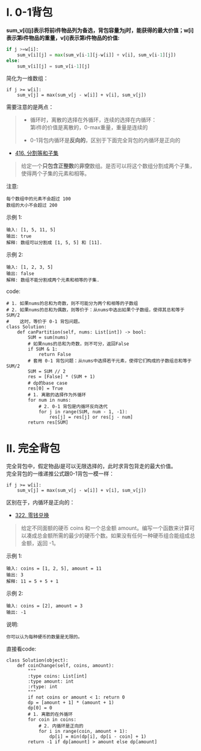 # I. 0-1背包
**sum_v[i][j]表示将前i件物品列为备选，背包容量为j时，能获得的最大价值；w[i]表示第i件物品的重量，v[i]表示第i件物品的价值:**

```python
if j >=w[i]:
    sum_v[i][j] = max(sum_v[i-1][j-w[i]] + v[i], sum_v[i-1][j])
else:
    sum_v[i][j] = sum_v[i-1][j]
```
简化为一维数组：
```python3
if j >= w[i]:
    sum_v[j] = max(sum_v[j - w[i]] + v[i], sum_v[j])
```
需要注意的是两点：
> * 循环时，离散的选择在外循环，连续的选择在内循环：        
第i件的价值是离散的，0-max重量，重量是连续的
>         
> * 0-1背包内循环是**反向的**，区别于下面完全背包的内循环是正向的

- [416. 分割等和子集](https://leetcode-cn.com/problems/partition-equal-subset-sum/)

> 给定一个**只包含正整数**的**非空**数组。是否可以将这个数组分割成两个子集，使得两个子集的元素和相等。

注意:
```shell
每个数组中的元素不会超过 100
数组的大小不会超过 200
```

示例 1:
```shell
输入: [1, 5, 11, 5]
输出: true
解释: 数组可以分割成 [1, 5, 5] 和 [11].
```

示例 2:
```shell
输入: [1, 2, 3, 5]
输出: false
解释: 数组不能分割成两个元素和相等的子集.
```
code:

```python3
# 1. 如果nums的总和为奇数，则不可能分为两个和相等的子数组
# 2. 如果nums的总和为偶数，则等价于：从nums中选出如果个子数组，使得其总和等于 SUM/2
#    这时，等价于 0-1 背包问题。
class Solution:
    def canPartition(self, nums: List[int]) -> bool:
        SUM = sum(nums)
        # 如果nums的总和为奇数，则不可分，返回False
        if SUM & 1:
            return False
        # 套用 0-1 背包问题：从nums中选择若干元素，使得它们构成的子数组总和等于 SUM/2
        SUM = SUM // 2
        res = [False] * (SUM + 1)
        # dp的base case
        res[0] = True
        # 1. 离散的选择作为外循环
        for num in nums:
            # 2. 0-1 背包是内循环反向迭代
            for j in range(SUM, num - 1, -1):
                res[j] = res[j] or res[j - num]
        return res[SUM]
```

# II. 完全背包

完全背包中，假定物品i是可以无限选择的，此时求背包背走的最大价值。   
完全背包的一维递推公式跟0-1背包一模一样：
```python3
if j >= w[i]:
    sum_v[j] = max(sum_v[j - w[i]] + v[i], sum_v[j])
```

区别在于，内循环是正向的：   
- [322. 零钱兑换](https://leetcode-cn.com/problems/coin-change/)    
> 给定不同面额的硬币 coins 和一个总金额 amount。编写一个函数来计算可以凑成总金额所需的最少的硬币个数。如果没有任何一种硬币组合能组成总金额，返回 -1。

示例 1:

```shell
输入: coins = [1, 2, 5], amount = 11
输出: 3 
解释: 11 = 5 + 5 + 1
```

示例 2:
```shell
输入: coins = [2], amount = 3
输出: -1
```

说明:

```shell
你可以认为每种硬币的数量是无限的。
```

直接看code:

```python3
class Solution(object):
    def coinChange(self, coins, amount):
        """
        :type coins: List[int]
        :type amount: int
        :rtype: int
        """
        if not coins or amount < 1: return 0
        dp = [amount + 1] * (amount + 1)
        dp[0] = 0
        # 1. 离散的在外循环
        for coin in coins:
            # 2. 内循环是正向的
            for i in range(coin, amount + 1):
                dp[i] = min(dp[i], dp[i - coin] + 1)
        return -1 if dp[amount] > amount else dp[amount]
```
